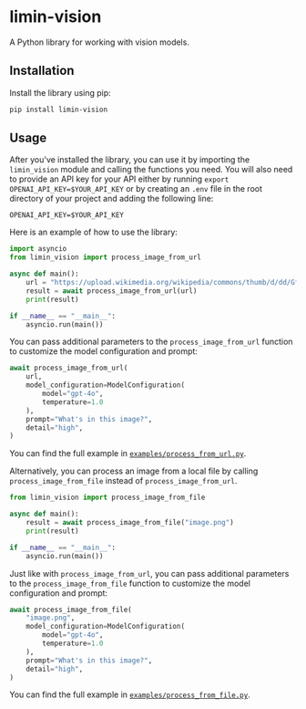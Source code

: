 # limin-vision

A Python library for working with vision models.

## Installation

Install the library using pip:

```bash
pip install limin-vision
```

## Usage

After you've installed the library, you can use it by importing the `limin_vision` module and calling the functions you need.
You will also need to provide an API key for your API either by running `export OPENAI_API_KEY=$YOUR_API_KEY` or by creating an `.env` file in the root directory of your project and adding the following line:

```
OPENAI_API_KEY=$YOUR_API_KEY
```

Here is an example of how to use the library:

```python
import asyncio
from limin_vision import process_image_from_url

async def main():
    url = "https://upload.wikimedia.org/wikipedia/commons/thumb/d/dd/Gfp-wisconsin-madison-the-nature-boardwalk.jpg/2560px-Gfp-wisconsin-madison-the-nature-boardwalk.jpg"
    result = await process_image_from_url(url)
    print(result)

if __name__ == "__main__":
    asyncio.run(main())
```

You can pass additional parameters to the `process_image_from_url` function to customize the model configuration and prompt:

```python
await process_image_from_url(
    url,
    model_configuration=ModelConfiguration(
        model="gpt-4o",
        temperature=1.0
    ),
    prompt="What's in this image?",
    detail="high",
)
```

You can find the full example in [`examples/process_from_url.py`](examples/process_from_url.py).

Alternatively, you can process an image from a local file by calling `process_image_from_file` instead of `process_image_from_url`.

```python
from limin_vision import process_image_from_file

async def main():
    result = await process_image_from_file("image.png")
    print(result)

if __name__ == "__main__":
    asyncio.run(main())
```

Just like with `process_image_from_url`, you can pass additional parameters to the `process_image_from_file` function to customize the model configuration and prompt:

```python
await process_image_from_file(
    "image.png",
    model_configuration=ModelConfiguration(
        model="gpt-4o",
        temperature=1.0
    ),
    prompt="What's in this image?",
    detail="high",
)
```

You can find the full example in [`examples/process_from_file.py`](examples/process_from_file.py).
